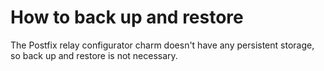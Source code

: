 # How to back up and restore

The Postfix relay configurator charm doesn't have any persistent storage, so back up and restore is not necessary.
